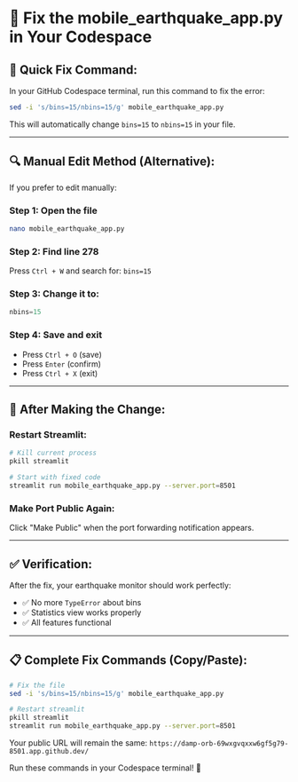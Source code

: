 # 🔧 Fix the mobile_earthquake_app.py in Your Codespace

## 📝 **Quick Fix Command:**

In your GitHub Codespace terminal, run this command to fix the error:

```bash
sed -i 's/bins=15/nbins=15/g' mobile_earthquake_app.py
```

This will automatically change `bins=15` to `nbins=15` in your file.

---

## 🔍 **Manual Edit Method (Alternative):**

If you prefer to edit manually:

### **Step 1: Open the file**
```bash
nano mobile_earthquake_app.py
```

### **Step 2: Find line 278**
Press `Ctrl + W` and search for: `bins=15`

### **Step 3: Change it to:**
```python
nbins=15
```

### **Step 4: Save and exit**
- Press `Ctrl + O` (save)
- Press `Enter` (confirm)
- Press `Ctrl + X` (exit)

---

## 🚀 **After Making the Change:**

### **Restart Streamlit:**
```bash
# Kill current process
pkill streamlit

# Start with fixed code
streamlit run mobile_earthquake_app.py --server.port=8501
```

### **Make Port Public Again:**
Click "Make Public" when the port forwarding notification appears.

---

## ✅ **Verification:**

After the fix, your earthquake monitor should work perfectly:
- ✅ No more `TypeError` about bins
- ✅ Statistics view works properly
- ✅ All features functional

---

## 📋 **Complete Fix Commands (Copy/Paste):**

```bash
# Fix the file
sed -i 's/bins=15/nbins=15/g' mobile_earthquake_app.py

# Restart streamlit
pkill streamlit
streamlit run mobile_earthquake_app.py --server.port=8501
```

Your public URL will remain the same: 
`https://damp-orb-69wxgvqxxw6gf5g79-8501.app.github.dev/`

Run these commands in your Codespace terminal! 🚀